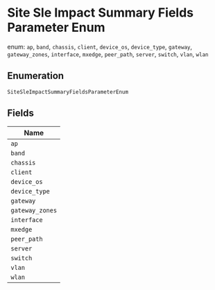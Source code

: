 
# Site Sle Impact Summary Fields Parameter Enum

enum: `ap`, `band`, `chassis`, `client`, `device_os`, `device_type`, `gateway`, `gateway_zones`, `interface`, `mxedge`, `peer_path`, `server`, `switch`, `vlan`, `wlan`

## Enumeration

`SiteSleImpactSummaryFieldsParameterEnum`

## Fields

| Name |
|  --- |
| `ap` |
| `band` |
| `chassis` |
| `client` |
| `device_os` |
| `device_type` |
| `gateway` |
| `gateway_zones` |
| `interface` |
| `mxedge` |
| `peer_path` |
| `server` |
| `switch` |
| `vlan` |
| `wlan` |

